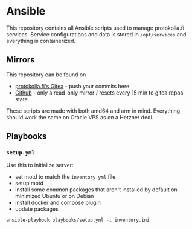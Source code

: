 # Ansible
This repository contains all Ansible scripts used to manage protokolla.fi services. Service configurations and data is stored in `/opt/services` and everything is containerized.

## Mirrors

This repository can be found on

- [protokolla.fi's Gitea](https://git.protokolla.fi/protokolla/ansible) - push your commits here
- [Github](https://github.com/protokolla/ansible/) - only a read-only mirror / resets every 15 min to gitea repos state

These scripts are made with both amd64 and arm in mind. Everything should work the same on Oracle VPS as on a Hetzner dedi.

## Playbooks

### `setup.yml`

Use this to initialize server:

- set motd to match the `inventory.yml` file
- setup motd
- install some common packages that aren't installed by default on minimized Ubuntu or on Debian
- install docker and compose plugin
- update packages

```bash
ansible-playbook playbooks/setup.yml -i inventory.ini
```